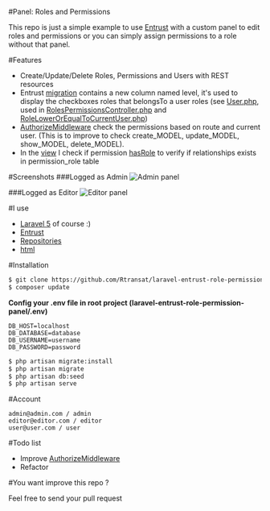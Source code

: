 #Panel: Roles and Permissions

This repo is just a simple example to use [Entrust](https://github.com/Zizaco/entrust) with a custom panel to edit roles and permissions or you can simply assign permissions to a role without that panel.

#Features
  - Create/Update/Delete Roles, Permissions and Users with REST resources
  - Entrust [migration](database/migrations/2015_03_30_121557_entrust_setup_tables.php#L20) contains a new column named level, it's used to display the checkboxes roles that belongsTo a user roles (see [User.php](app/User.php#L46), used in [RolesPermissionsController.php](app/Http/Controllers/RolesPermissionsController.php#L53) and [RoleLowerOrEqualToCurrentUser.php](app/Repositories/Criteria/Role/RoleLowerOrEqualToCurrentUser.php#L22))
  - [AuthorizeMiddleware](app/Http/Middleware/AuthorizeMiddleware.php) check the permissions based on route and current user. (This is to improve to check create_MODEL, update_MODEL, show_MODEL, delete_MODEL).
  - In the [view](resources/views/roles_permissions/index.blade.php#L27) I check if permission [hasRole](app/Models/Permission.php#L17) to verify if relationships exists in permission_role table


#Screenshots
###Logged as Admin
![Admin panel](https://github.com/Rtransat/laravel-entrust-role-permission-panel/raw/master/public/img/panel-admin.jpg)

###Logged as Editor
![Editor panel](https://github.com/Rtransat/laravel-entrust-role-permission-panel/raw/master/public/img/panel-editor.jpg)

#I use

* [Laravel 5](https://github.com/laravel/laravel) of course :)
* [Entrust](https://github.com/Zizaco/entrust)
* [Repositories](https://github.com/Bosnadev/Repositories)
* [html](https://github.com/LaravelCollective/html)

#Installation

```sh
$ git clone https://github.com/Rtransat/laravel-entrust-role-permission-panel && cd laravel-entrust-role-permission-panel
$ composer update
```

**Config your .env file in root project (laravel-entrust-role-permission-panel/.env)**

```
DB_HOST=localhost
DB_DATABASE=database
DB_USERNAME=username
DB_PASSWORD=password
```

```sh
$ php artisan migrate:install
$ php artisan migrate
$ php artisan db:seed
$ php artisan serve
```

#Account

    admin@admin.com / admin
    editor@editor.com / editor
    user@user.com / user

#Todo list

  - Improve [AuthorizeMiddleware](app/Http/Middleware/AuthorizeMiddleware.php)
  - Refactor

#You want improve this repo ?

Feel free to send your pull request
